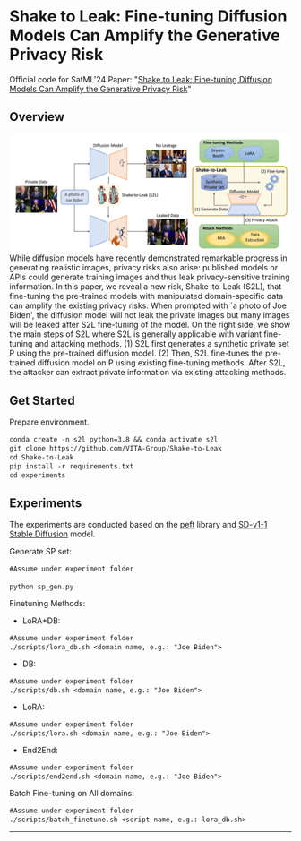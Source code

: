 Shake to Leak: Fine-tuning Diffusion Models Can Amplify the Generative Privacy Risk
====================================================


Official code for SatML'24 Paper: "[Shake to Leak: Fine-tuning Diffusion Models Can Amplify the Generative Privacy Risk](https://arxiv.org/abs/2403.09450)" 


## Overview


![featured](https://github.com/VITA-Group/Shake-to-Leak/raw/main/teaser_img)
While diffusion models have recently demonstrated remarkable progress in generating realistic images, privacy risks also arise: published models or APIs could generate training images and thus leak privacy-sensitive training information.
In this paper, we reveal a new risk, Shake-to-Leak (S2L), that fine-tuning the pre-trained models with manipulated domain-specific data can amplify the existing privacy risks. When prompted with `a photo of Joe Biden', the diffusion model will not leak the private images but many images will be leaked after S2L fine-tuning of the model.  On the right side, we show the main steps of S2L where S2L is generally applicable with variant fine-tuning and attacking methods. (1) S2L first generates a synthetic private set P using the pre-trained diffusion model. (2) Then, S2L fine-tunes the pre-trained diffusion model on P using existing fine-tuning methods. After S2L, the attacker can extract private information via existing attacking methods. 
## Get Started

Prepare environment.
```shell
conda create -n s2l python=3.8 && conda activate s2l
git clone https://github.com/VITA-Group/Shake-to-Leak
cd Shake-to-Leak
pip install -r requirements.txt
cd experiments
```


## Experiments

The experiments are conducted based on the [peft](https://github.com/huggingface/peft) library and [SD-v1-1 Stable Diffusion](https://github.com/CompVis/stable-diffusion#stable-diffusion-v1) model.

Generate SP set:
```shell
#Assume under experiment folder

python sp_gen.py
```

Finetuning Methods:
* LoRA+DB:
```shell
#Assume under experiment folder
./scripts/lora_db.sh <domain name, e.g.: "Joe Biden"> 
```

* DB:
```shell
#Assume under experiment folder
./scripts/db.sh <domain name, e.g.: "Joe Biden"> 
```

* LoRA:
```shell
#Assume under experiment folder
./scripts/lora.sh <domain name, e.g.: "Joe Biden"> 
```

* End2End:
```shell
#Assume under experiment folder
./scripts/end2end.sh <domain name, e.g.: "Joe Biden"> 
```


Batch Fine-tuning on All domains:
```shell
#Assume under experiment folder
./scripts/batch_finetune.sh <script name, e.g.: lora_db.sh>
```
-----

